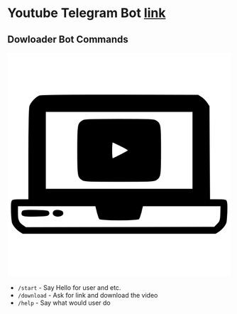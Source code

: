 # Youtube Telegram Bot [link](https://t.me/YoutubeDowbloadBot)


## Dowloader Bot Commands

[![alt text](icon.svg)](https://botanim.to.digital)

- `/start` - Say Hello for user and etc.
- `/download` - Ask for link and download the video
- `/help` - Say what would user do


